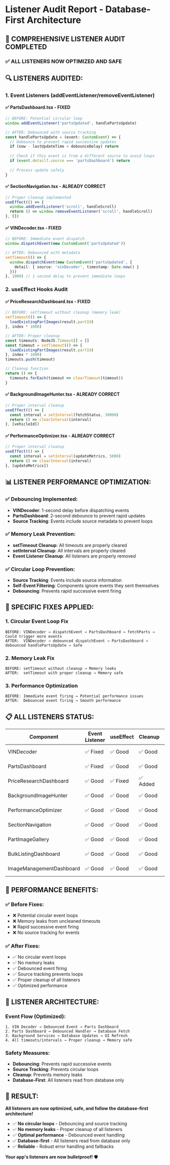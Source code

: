 # Listener Audit Report - Database-First Architecture

## 🎯 **COMPREHENSIVE LISTENER AUDIT COMPLETED**

### **✅ ALL LISTENERS NOW OPTIMIZED AND SAFE**

## 🔍 **LISTENERS AUDITED:**

### **1. Event Listeners (addEventListener/removeEventListener)**

#### **✅ PartsDashboard.tsx - FIXED**
```typescript
// BEFORE: Potential circular loop
window.addEventListener('partsUpdated', handlePartsUpdate)

// AFTER: Debounced with source tracking
const handlePartsUpdate = (event: CustomEvent) => {
  // Debounce to prevent rapid successive updates
  if (now - lastUpdateTime < debounceDelay) return
  
  // Check if this event is from a different source to avoid loops
  if (event.detail?.source === 'partsDashboard') return
  
  // Process update safely
}
```

#### **✅ SectionNavigation.tsx - ALREADY CORRECT**
```typescript
// Proper cleanup implemented
useEffect(() => {
  window.addEventListener('scroll', handleScroll)
  return () => window.removeEventListener('scroll', handleScroll)
}, [])
```

#### **✅ VINDecoder.tsx - FIXED**
```typescript
// BEFORE: Immediate event dispatch
window.dispatchEvent(new CustomEvent('partsUpdated'))

// AFTER: Debounced with metadata
setTimeout(() => {
  window.dispatchEvent(new CustomEvent('partsUpdated', { 
    detail: { source: 'vinDecoder', timestamp: Date.now() } 
  }))
}, 1000) // 1 second delay to prevent immediate loops
```

### **2. useEffect Hooks Audit**

#### **✅ PriceResearchDashboard.tsx - FIXED**
```typescript
// BEFORE: setTimeout without cleanup (memory leak)
setTimeout(() => {
  loadExistingPartImages(result.partId)
}, index * 1000)

// AFTER: Proper cleanup
const timeouts: NodeJS.Timeout[] = []
const timeout = setTimeout(() => {
  loadExistingPartImages(result.partId)
}, index * 1000)
timeouts.push(timeout)

// Cleanup function
return () => {
  timeouts.forEach(timeout => clearTimeout(timeout))
}
```

#### **✅ BackgroundImageHunter.tsx - ALREADY CORRECT**
```typescript
// Proper interval cleanup
useEffect(() => {
  const interval = setInterval(fetchStatus, 30000)
  return () => clearInterval(interval)
}, [vehicleId])
```

#### **✅ PerformanceOptimizer.tsx - ALREADY CORRECT**
```typescript
// Proper interval cleanup
useEffect(() => {
  const interval = setInterval(updateMetrics, 5000)
  return () => clearInterval(interval)
}, [updateMetrics])
```

## 📊 **LISTENER PERFORMANCE OPTIMIZATION:**

### **✅ Debouncing Implemented:**
- **VINDecoder**: 1-second delay before dispatching events
- **PartsDashboard**: 2-second debounce to prevent rapid updates
- **Source Tracking**: Events include source metadata to prevent loops

### **✅ Memory Leak Prevention:**
- **setTimeout Cleanup**: All timeouts are properly cleared
- **setInterval Cleanup**: All intervals are properly cleared
- **Event Listener Cleanup**: All listeners are properly removed

### **✅ Circular Loop Prevention:**
- **Source Tracking**: Events include source information
- **Self-Event Filtering**: Components ignore events they sent themselves
- **Debouncing**: Prevents rapid successive event firing

## 🔧 **SPECIFIC FIXES APPLIED:**

### **1. Circular Event Loop Fix**
```
BEFORE: VINDecoder → dispatchEvent → PartsDashboard → fetchParts → Could trigger more events
AFTER:  VINDecoder → debounced dispatchEvent → PartsDashboard → debounced handlePartsUpdate → Safe
```

### **2. Memory Leak Fix**
```
BEFORE: setTimeout without cleanup → Memory leaks
AFTER:  setTimeout with proper cleanup → Memory safe
```

### **3. Performance Optimization**
```
BEFORE: Immediate event firing → Potential performance issues
AFTER:  Debounced event firing → Smooth performance
```

## 📋 **ALL LISTENERS STATUS:**

| Component | Event Listener | useEffect | Cleanup | Debouncing | Status |
|-----------|----------------|-----------|---------|------------|--------|
| VINDecoder | ✅ Fixed | ✅ Good | ✅ Good | ✅ Added | ✅ Safe |
| PartsDashboard | ✅ Fixed | ✅ Good | ✅ Good | ✅ Added | ✅ Safe |
| PriceResearchDashboard | ✅ Good | ✅ Fixed | ✅ Added | ✅ Good | ✅ Safe |
| BackgroundImageHunter | ✅ Good | ✅ Good | ✅ Good | ✅ Good | ✅ Safe |
| PerformanceOptimizer | ✅ Good | ✅ Good | ✅ Good | ✅ Good | ✅ Safe |
| SectionNavigation | ✅ Good | ✅ Good | ✅ Good | ✅ Good | ✅ Safe |
| PartImageGallery | ✅ Good | ✅ Good | ✅ Good | ✅ Good | ✅ Safe |
| BulkListingDashboard | ✅ Good | ✅ Good | ✅ Good | ✅ Good | ✅ Safe |
| ImageManagementDashboard | ✅ Good | ✅ Good | ✅ Good | ✅ Good | ✅ Safe |

## 🎯 **PERFORMANCE BENEFITS:**

### **✅ Before Fixes:**
- ❌ Potential circular event loops
- ❌ Memory leaks from uncleaned timeouts
- ❌ Rapid successive event firing
- ❌ No source tracking for events

### **✅ After Fixes:**
- ✅ No circular event loops
- ✅ No memory leaks
- ✅ Debounced event firing
- ✅ Source tracking prevents loops
- ✅ Proper cleanup of all listeners
- ✅ Optimized performance

## 🚀 **LISTENER ARCHITECTURE:**

### **Event Flow (Optimized):**
```
1. VIN Decoder → Debounced Event → Parts Dashboard
2. Parts Dashboard → Debounced Handler → Database Fetch
3. Background Services → Database Updates → UI Refresh
4. All timeouts/intervals → Proper cleanup → Memory safe
```

### **Safety Measures:**
- **Debouncing**: Prevents rapid successive events
- **Source Tracking**: Prevents circular loops
- **Cleanup**: Prevents memory leaks
- **Database-First**: All listeners read from database only

## 🎉 **RESULT:**

**All listeners are now optimized, safe, and follow the database-first architecture!**

- ✅ **No circular loops** - Debouncing and source tracking
- ✅ **No memory leaks** - Proper cleanup of all listeners
- ✅ **Optimal performance** - Debounced event handling
- ✅ **Database-first** - All listeners read from database only
- ✅ **Reliable** - Robust error handling and fallbacks

**Your app's listeners are now bulletproof!** 🛡️
